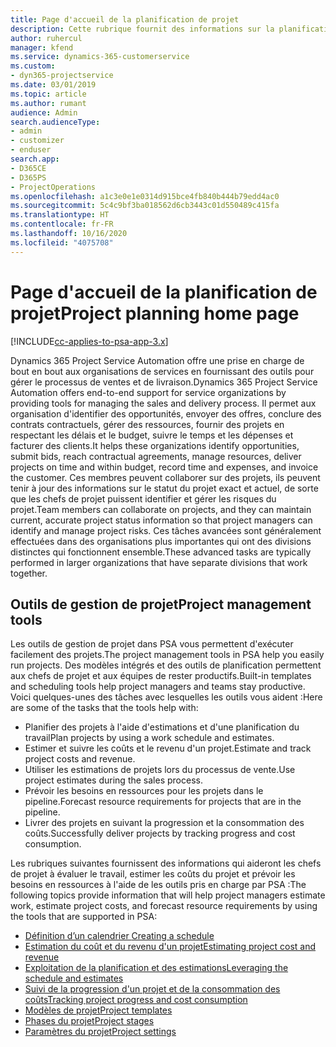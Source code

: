 ```yaml
---
title: Page d'accueil de la planification de projet
description: Cette rubrique fournit des informations sur la planification de projet.
author: ruhercul
manager: kfend
ms.service: dynamics-365-customerservice
ms.custom:
- dyn365-projectservice
ms.date: 03/01/2019
ms.topic: article
ms.author: rumant
audience: Admin
search.audienceType:
- admin
- customizer
- enduser
search.app:
- D365CE
- D365PS
- ProjectOperations
ms.openlocfilehash: a1c3e0e1e0314d915bce4fb840b444b79edd4ac0
ms.sourcegitcommit: 5c4c9bf3ba018562d6cb3443c01d550489c415fa
ms.translationtype: HT
ms.contentlocale: fr-FR
ms.lasthandoff: 10/16/2020
ms.locfileid: "4075708"
---
```

# <a name="project-planning-home-page"></a><span data-ttu-id="61904-103">Page d'accueil de la planification de projet</span><span class="sxs-lookup"><span data-stu-id="61904-103">Project planning home page</span></span>

[!INCLUDE[cc-applies-to-psa-app-3.x](../includes/cc-applies-to-psa-app-3x.md)]

<span data-ttu-id="61904-104">Dynamics 365 Project Service Automation offre une prise en charge de bout en bout aux organisations de services en fournissant des outils pour gérer le processus de ventes et de livraison.</span><span class="sxs-lookup"><span data-stu-id="61904-104">Dynamics 365 Project Service Automation offers end-to-end support for service organizations by providing tools for managing the sales and delivery process.</span></span> <span data-ttu-id="61904-105">Il permet aux organisation d'identifier des opportunités, envoyer des offres, conclure des contrats contractuels, gérer des ressources, fournir des projets en respectant les délais et le budget, suivre le temps et les dépenses et facturer des clients.</span><span class="sxs-lookup"><span data-stu-id="61904-105">It helps these organizations identify opportunities, submit bids, reach contractual agreements, manage resources, deliver projects on time and within budget, record time and expenses, and invoice the customer.</span></span> <span data-ttu-id="61904-106">Ces membres peuvent collaborer sur des projets, ils peuvent tenir à jour des informations sur le statut du projet exact et actuel, de sorte que les chefs de projet puissent identifier et gérer les risques du projet.</span><span class="sxs-lookup"><span data-stu-id="61904-106">Team members can collaborate on projects, and they can maintain current, accurate project status information so that project managers can identify and manage project risks.</span></span> <span data-ttu-id="61904-107">Ces tâches avancées sont généralement effectuées dans des organisations plus importantes qui ont des divisions distinctes qui fonctionnent ensemble.</span><span class="sxs-lookup"><span data-stu-id="61904-107">These advanced tasks are typically performed in larger organizations that have separate divisions that work together.</span></span>

## <a name="project-management-tools"></a><span data-ttu-id="61904-108">Outils de gestion de projet</span><span class="sxs-lookup"><span data-stu-id="61904-108">Project management tools</span></span>

<span data-ttu-id="61904-109">Les outils de gestion de projet dans PSA vous permettent d'exécuter facilement des projets.</span><span class="sxs-lookup"><span data-stu-id="61904-109">The project management tools in PSA help you easily run projects.</span></span> <span data-ttu-id="61904-110">Des modèles intégrés et des outils de planification permettent aux chefs de projet et aux équipes de rester productifs.</span><span class="sxs-lookup"><span data-stu-id="61904-110">Built-in templates and scheduling tools help project managers and teams stay productive.</span></span> <span data-ttu-id="61904-111">Voici quelques-unes des tâches avec lesquelles les outils vous aident :</span><span class="sxs-lookup"><span data-stu-id="61904-111">Here are some of the tasks that the tools help with:</span></span>

- <span data-ttu-id="61904-112">Planifier des projets à l'aide d'estimations et d'une planification du travail</span><span class="sxs-lookup"><span data-stu-id="61904-112">Plan projects by using a work schedule and estimates.</span></span>
- <span data-ttu-id="61904-113">Estimer et suivre les coûts et le revenu d'un projet.</span><span class="sxs-lookup"><span data-stu-id="61904-113">Estimate and track project costs and revenue.</span></span>
- <span data-ttu-id="61904-114">Utiliser les estimations de projets lors du processus de vente.</span><span class="sxs-lookup"><span data-stu-id="61904-114">Use project estimates during the sales process.</span></span>
- <span data-ttu-id="61904-115">Prévoir les besoins en ressources pour les projets dans le pipeline.</span><span class="sxs-lookup"><span data-stu-id="61904-115">Forecast resource requirements for projects that are in the pipeline.</span></span>
- <span data-ttu-id="61904-116">Livrer des projets en suivant la progression et la consommation des coûts.</span><span class="sxs-lookup"><span data-stu-id="61904-116">Successfully deliver projects by tracking progress and cost consumption.</span></span>

<span data-ttu-id="61904-117">Les rubriques suivantes fournissent des informations qui aideront les chefs de projet à évaluer le travail, estimer les coûts du projet et prévoir les besoins en ressources à l'aide de les outils pris en charge par PSA :</span><span class="sxs-lookup"><span data-stu-id="61904-117">The following topics provide information that will help project managers estimate work, estimate project costs, and forecast resource requirements by using the tools that are supported in PSA:</span></span>

- [<span data-ttu-id="61904-118">Définition d’un calendrier </span><span class="sxs-lookup"><span data-stu-id="61904-118">Creating a schedule</span></span>](project-creating.md)
- [<span data-ttu-id="61904-119">Estimation du coût et du revenu d'un projet</span><span class="sxs-lookup"><span data-stu-id="61904-119">Estimating project cost and revenue</span></span>](project-estimating.md)
- [<span data-ttu-id="61904-120">Exploitation de la planification et des estimations</span><span class="sxs-lookup"><span data-stu-id="61904-120">Leveraging the schedule and estimates</span></span>](project-leveraging.md)
- [<span data-ttu-id="61904-121">Suivi de la progression d'un projet et de la consommation des coûts</span><span class="sxs-lookup"><span data-stu-id="61904-121">Tracking project progress and cost consumption</span></span>](project-tracking.md)
- [<span data-ttu-id="61904-122">Modèles de projet</span><span class="sxs-lookup"><span data-stu-id="61904-122">Project templates</span></span>](project-templates.md)
- [<span data-ttu-id="61904-123">Phases du projet</span><span class="sxs-lookup"><span data-stu-id="61904-123">Project stages</span></span>](project-stages.md)
- [<span data-ttu-id="61904-124">Paramètres du projet</span><span class="sxs-lookup"><span data-stu-id="61904-124">Project settings</span></span>](project-settings.md)
